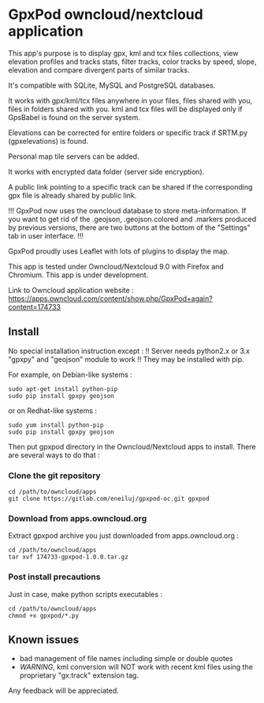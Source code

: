 # GpxPod owncloud/nextcloud application

This app's purpose is to display gpx, kml and tcx files collections,
view elevation profiles and tracks stats, filter tracks,
 color tracks by speed, slope, elevation and compare divergent parts of similar tracks.

It's compatible with SQLite, MySQL and PostgreSQL databases.

It works with gpx/kml/tcx files anywhere in your files, files shared with you, files in folders shared with you.
kml and tcx files will be displayed only if GpsBabel is found on the server system.

Elevations can be corrected for entire folders or specific track if SRTM.py (gpxelevations) is found.

Personal map tile servers can be added.

It works with encrypted data folder (server side encryption).

A public link pointing to a specific track can be shared if the corresponding gpx file is already shared by public link.

!!! GpxPod now uses the owncloud database to store meta-information. If you want to get rid of the .geojson, .geojson.colored and .markers produced by previous versions, there are two buttons at the bottom of the "Settings" tab in user interface. !!!

GpxPod proudly uses Leaflet with lots of plugins to display the map.

This app is tested under Owncloud/Nextcloud 9.0 with Firefox and Chromium.
This app is under development.

Link to Owncloud application website : https://apps.owncloud.com/content/show.php/GpxPod+again?content=174733

## Install

No special installation instruction except :
!! Server needs python2.x or 3.x "gpxpy" and "geojson" module to work !!
They may be installed with pip.

For example, on Debian-like systems :

```
sudo apt-get install python-pip
sudo pip install gpxpy geojson
```
or on Redhat-like systems :
```
sudo yum install python-pip
sudo pip install gpxpy geojson
```

Then put gpxpod directory in the Owncloud/Nextcloud apps to install.
There are several ways to do that :

### Clone the git repository

```
cd /path/to/owncloud/apps
git clone https://gitlab.com/eneiluj/gpxpod-oc.git gpxpod
```

### Download from apps.owncloud.org

Extract gpxpod archive you just downloaded from apps.owncloud.org :
```
cd /path/to/owncloud/apps
tar xvf 174733-gpxpod-1.0.0.tar.gz
```

### Post install precautions

Just in case, make python scripts executables :
```
cd /path/to/owncloud/apps
chmod +x gpxpod/*.py
```

## Known issues

* bad management of file names including simple or double quotes
* _WARNING_, kml conversion will NOT work with recent kml files using the proprietary "gx:track" extension tag.

Any feedback will be appreciated.
